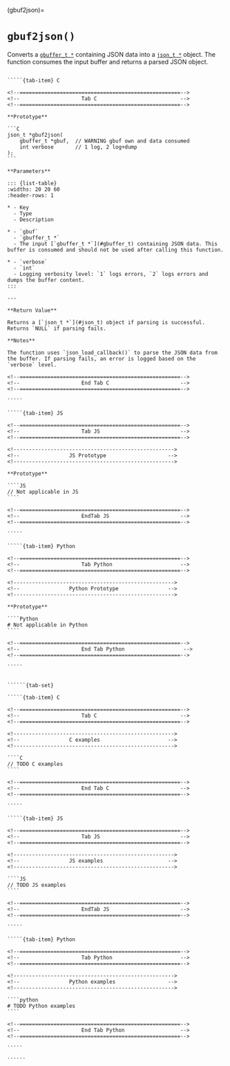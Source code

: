 <!-- ============================================================== -->
(gbuf2json)=
# `gbuf2json()`
<!-- ============================================================== -->

Converts a [`gbuffer_t *`](#gbuffer_t) containing JSON data into a [`json_t *`](#json_t) object. The function consumes the input buffer and returns a parsed JSON object.

<!------------------------------------------------------------>
<!--                    Prototypes                          -->
<!------------------------------------------------------------>

``````{tab-set}

`````{tab-item} C

<!--====================================================-->
<!--                    Tab C                           -->
<!--====================================================-->

**Prototype**

```C
json_t *gbuf2json(
    gbuffer_t *gbuf,  // WARNING gbuf own and data consumed
    int verbose       // 1 log, 2 log+dump
);
```

**Parameters**

::: {list-table}
:widths: 20 20 60
:header-rows: 1

* - Key
  - Type
  - Description

* - `gbuf`
  - `gbuffer_t *`
  - The input [`gbuffer_t *`](#gbuffer_t) containing JSON data. This buffer is consumed and should not be used after calling this function.

* - `verbose`
  - `int`
  - Logging verbosity level: `1` logs errors, `2` logs errors and dumps the buffer content.
:::

---

**Return Value**

Returns a [`json_t *`](#json_t) object if parsing is successful. Returns `NULL` if parsing fails.

**Notes**

The function uses `json_load_callback()` to parse the JSON data from the buffer. If parsing fails, an error is logged based on the `verbose` level.

<!--====================================================-->
<!--                    End Tab C                       -->
<!--====================================================-->

`````

`````{tab-item} JS

<!--====================================================-->
<!--                    Tab JS                          -->
<!--====================================================-->

<!---------------------------------------------------->
<!--                JS Prototype                    -->
<!---------------------------------------------------->

**Prototype**

````JS
// Not applicable in JS
````

<!--====================================================-->
<!--                    EndTab JS                       -->
<!--====================================================-->

`````

`````{tab-item} Python

<!--====================================================-->
<!--                    Tab Python                      -->
<!--====================================================-->

<!---------------------------------------------------->
<!--                Python Prototype                -->
<!---------------------------------------------------->

**Prototype**

````Python
# Not applicable in Python
````

<!--====================================================-->
<!--                    End Tab Python                   -->
<!--====================================================-->

`````

``````

<!------------------------------------------------------------>
<!--                    Examples                            -->
<!------------------------------------------------------------>

```````{dropdown} Examples

``````{tab-set}

`````{tab-item} C

<!--====================================================-->
<!--                    Tab C                           -->
<!--====================================================-->

<!---------------------------------------------------->
<!--                C examples                      -->
<!---------------------------------------------------->

````C
// TODO C examples
````

<!--====================================================-->
<!--                    End Tab C                       -->
<!--====================================================-->

`````

`````{tab-item} JS

<!--====================================================-->
<!--                    Tab JS                          -->
<!--====================================================-->

<!---------------------------------------------------->
<!--                JS examples                     -->
<!---------------------------------------------------->

````JS
// TODO JS examples
````

<!--====================================================-->
<!--                    EndTab JS                       -->
<!--====================================================-->

`````

`````{tab-item} Python

<!--====================================================-->
<!--                    Tab Python                      -->
<!--====================================================-->

<!---------------------------------------------------->
<!--                Python examples                 -->
<!---------------------------------------------------->

````python
# TODO Python examples
````

<!--====================================================-->
<!--                    End Tab Python                  -->
<!--====================================================-->

`````

``````

```````

